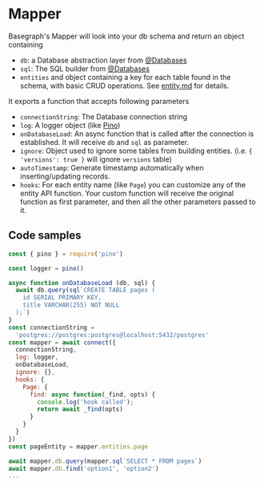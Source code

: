 # Mapper

Basegraph's Mapper will look into your db schema and return an object containing

- `db`: a Database abstraction layer from [@Databases](https://www.atdatabases.org/)
- `sql`: The SQL builder from [@Databases](https://www.atdatabases.org/)
- `entities` and object containing a key for each table found in the schema, with basic CRUD operations. See [entity.md](./entity.md) for details.

It exports a function that accepts following parameters

- `connectionString`: The Database connection string
- `log`: A logger object (like [Pino](https://getpino.io))
- `onDatabaseLoad`: An async function that is called after the connection is established. It will receive `db` and `sql` as parameter.  
- `ignore`: Object used to ignore some tables from building entities. (i.e. `{ 'versions': true }` will ignore `versions` table)
- `autoTimestamp`: Generate timestamp automatically when inserting/updating records.
- `hooks`: For each entity name (like `Page`) you can customize any of the entity API function. Your custom function will receive the original function as first parameter, and then all the other parameters passed to it.

## Code samples

```javascript
const { pino } = require('pino')

const logger = pino()

async function onDatabaseLoad (db, sql) {
  await db.query(sql`CREATE TABLE pages (
    id SERIAL PRIMARY KEY,
    title VARCHAR(255) NOT NULL
  );`)
}
const connectionString =
  'postgres://postgres:postgres@localhost:5432/postgres'
const mapper = await connect({
  connectionString,
  log: logger,
  onDatabaseLoad,
  ignore: {},
  hooks: {
    Page: {
      find: async function(_find, opts) {
        console.log('hook called');
        return await _find(opts)
      }
    }
  }
})
const pageEntity = mapper.entities.page

await mapper.db.query(mapper.sql`SELECT * FROM pages`)
await mapper.db.find('option1', 'option2')
...

```